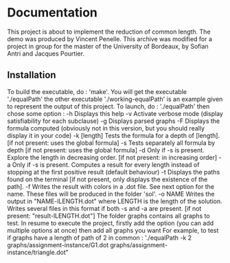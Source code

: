 # Documentation
This project is about to implement the reduction of common length. 
The demo was produced by Vincent Penelle. 
This archive was modified  for a project in group for the master of the University of Bordeaux, by Sofian Antri and Jacques Pourtier.

## Installation
To build the executable, do : 'make'. You will get the executable './equalPath'
the other executable './working-equalPath' is an example given to represent the output of this project.
To launch, do : './equalPath' then chose some option :
     -h          Displays this help
     -v          Activate verbose mode (display satisfiability for each subclause)
     -g          Displays parsed graphs
     -F          Displays the formula computed (obviously not in this version, but you should really display it in your code)
     -k [length] Tests the formula for a depth of [length]. [if not present: uses the global formula]
     -s          Tests separately all formula by depth [if not present: uses the global formula]
     -d          Only if -s is present. Explore the length in decreasing order. [if not present: in increasing order]
     -a          Only if -s is present. Computes a result for every length instead of stopping at the first positive result (default behaviour)
     -t          Displays the paths found on the terminal [if not present, only displays the existence of the path]. 
     -f          Writes the result with colors in a .dot file. See next option for the name. These files will be produced in the folder 'sol'.
     -o NAME     Writes the output in "NAME-lLENGTH.dot" where LENGTH is the length of the solution. Writes several files in this format if both -s and -a are present. [if not present: "result-lLENGTH.dot"]
The folder graphs contains all graphs to test.
In resume to execute the project, firstly add the option (you can add multiple options at once) then add all graphs you want
For example, to test if graphs have a length of path of 2 in common :
'./equalPath -k 2 graphs/assignment-instance/G1.dot graphs/assignment-instance/triangle.dot"
